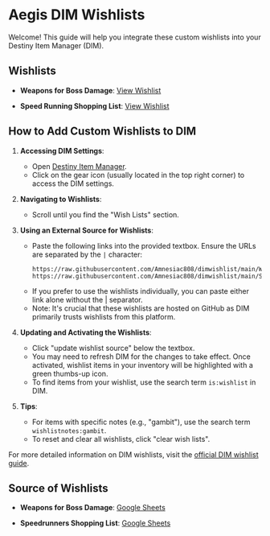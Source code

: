 # Aegis DIM Wishlists

Welcome! This guide will help you integrate these custom wishlists into your Destiny Item Manager (DIM).

## Wishlists

- **Weapons for Boss Damage**: [View Wishlist](https://raw.githubusercontent.com/Amnesiac808/dimwishlist/main/Weapons_for_Boss_Damage_(Aegis).txt)
  
- **Speed Running Shopping List**: [View Wishlist](https://raw.githubusercontent.com/Amnesiac808/dimwishlist/main/Speedrunner's_Shopping_List_(Aegis).txt)

## How to Add Custom Wishlists to DIM

1. **Accessing DIM Settings**:
   - Open [Destiny Item Manager](https://app.destinyitemmanager.com/).
   - Click on the gear icon (usually located in the top right corner) to access the DIM settings.

2. **Navigating to Wishlists**:
   - Scroll until you find the "Wish Lists" section.

3. **Using an External Source for Wishlists**:
   - Paste the following links into the provided textbox. Ensure the URLs are separated by the `|` character:
     ```
     https://raw.githubusercontent.com/Amnesiac808/dimwishlist/main/Weapons_for_Boss_Damage_(Aegis).txt|
     https://raw.githubusercontent.com/Amnesiac808/dimwishlist/main/Speedrunner's_Shopping_List_(Aegis).txt
     ```
   - If you prefer to use the wishlists individually, you can paste either link alone without the | separator.  
   - Note: It's crucial that these wishlists are hosted on GitHub as DIM primarily trusts wishlists from this platform.

4. **Updating and Activating the Wishlists**:
   - Click "update wishlist source" below the textbox.
   - You may need to refresh DIM for the changes to take effect. Once activated, wishlist items in your inventory will be highlighted with a green thumbs-up icon.
   - To find items from your wishlist, use the search term `is:wishlist` in DIM.

5. **Tips**:
   - For items with specific notes (e.g., "gambit"), use the search term `wishlistnotes:gambit`.
   - To reset and clear all wishlists, click "clear wish lists".

For more detailed information on DIM wishlists, visit the [official DIM wishlist guide](https://github.com/DestinyItemManager/DIM/wiki/Wish-Lists).

## Source of Wishlists

- **Weapons for Boss Damage**: [Google Sheets](https://docs.google.com/spreadsheets/d/1_5wtBjRYHHxuF4oJKDb_iOGZs-wTkzB6RYbnyNLbuz4/edit#gid=639621230)
  
- **Speedrunners Shopping List**: [Google Sheets](https://docs.google.com/spreadsheets/d/1is4sNUesy--7Zm6SCCWEP9PAXomxaSj5xlJGCsSj_qs/edit#gid=0)
